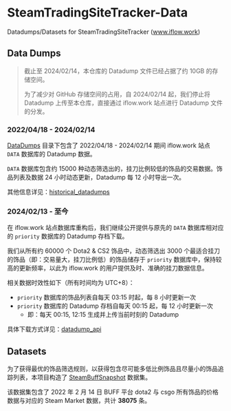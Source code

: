 # SteamTradingSiteTracker-Data

Datadumps/Datasets for SteamTradingSiteTracker (www.iflow.work)

## Data Dumps

> 截止至 2024/02/14，本仓库的 Datadump 文件已经占据了约 10GB 的存储空间。
>
> 为了减少对 GitHub 存储空间的占用，自 2024/02/14 起，我们停止将 Datadump 上传至本仓库，直接通过 iflow.work 站点进行 Datadump 文件的分发。

### 2022/04/18 - 2024/02/14

[DataDumps](https://github.com/EricZhu-42/SteamTradingSiteTracker-Data/tree/main/DataDumps) 目录下包含了 2022/04/18 - 2024/02/14 期间 iflow.work 站点 `DATA` 数据库的 Datadump 数据。

`DATA` 数据库包含约 15000 种动态筛选出的，挂刀比例较低的饰品的交易数据。饰品列表及数据 24 小时动态更新，Datadump 每 12 小时导出一次。

其他信息详见：[historical_datadumps](https://github.com/EricZhu-42/SteamTradingSiteTracker-Data/blob/main/historical_datadumps.md)

### 2024/02/13 - 至今

在 iflow.work 站点数据库重构后，我们继续公开提供与原先的 `DATA`  数据库相对应的 `priority` 数据库的 Datadump 存档下载。

我们从所有约 60000 个 Dota2 & CS2 饰品中，动态筛选出 3000 个最适合挂刀的饰品（即：交易量大，挂刀比例低）的饰品储存于 `priority` 数据库中，保持较高的更新频率，以此为 iflow.work 的用户提供及时、准确的挂刀数据信息。

相关数据时效性如下（所有时间均为 UTC+8）：

- `priority` 数据库的饰品列表自每天 03:15 时起，每 8 小时更新一次
- `priority` 数据库的 Datadump 存档自每天 00:15 起，每 12 小时更新一次
  - 即：每天 00:15, 12:15 生成并上传当前时刻的 Datadump

具体下载方式详见：[datadump_api](https://github.com/EricZhu-42/SteamTradingSiteTracker-Data/blob/main/datadump_api.md)

## Datasets

为了获得最优的饰品筛选规则，以获得包含尽可能多低比例饰品且尽量小的饰品追踪列表，本项目构造了 [SteamBuffSnapshot](https://github.com/EricZhu-42/SteamTradingSiteTracker-Data/tree/main/SteamBuffSnapshot) 数据集。

该数据集包含了 2022 年 2 月 14 日 BUFF 平台 dota2 与 csgo 所有饰品的价格数据与对应的 Steam Market 数据，共计 **38075** 条。
